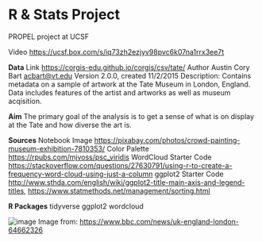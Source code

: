 # R & Stats Project

 PROPEL project at UCSF
 
Video https://ucsf.box.com/s/iq73zh2ezjyv98pvc6k07na1rrx3ee7t
 
**Data**
Link https://corgis-edu.github.io/corgis/csv/tate/
Author Austin Cory Bart acbart@vt.edu 
Version 2.0.0, created 11/2/2015
Description: Contains metadata on a sample of artwork at the Tate Museum in London, England. Data includes features of the artist and artworks as well as museum acqisition.

**Aim**
The primary goal of the analysis is to get a sense of what is on display at the Tate and how diverse the art is.

**Sources**
Notebook Image https://pixabay.com/photos/crowd-painting-museum-exhibition-7810353/
Color Palette https://rpubs.com/mjvoss/psc_viridis
WordCloud Starter Code https://stackoverflow.com/questions/27630791/using-r-to-create-a-frequency-word-cloud-using-just-a-column
ggplot2 Starter Code http://www.sthda.com/english/wiki/ggplot2-title-main-axis-and-legend-titles, https://www.statmethods.net/management/sorting.html

**R Packages**
tidyverse
ggplot2
wordcloud

![image](https://github.com/brittmorin/R---Stats-Project/assets/84195365/4a9338a2-5247-4316-8e9f-4d1d6b79747a)
Image from: https://www.bbc.com/news/uk-england-london-64662326
